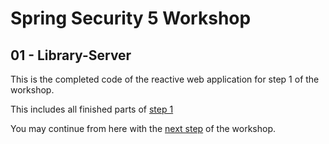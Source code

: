 # Spring Security 5 Workshop

## 01 - Library-Server

This is the completed code of the reactive web application for step 1 of the workshop.

This includes all finished parts of [step 1](https://andifalk.github.io/spring-security-5-workshop/#_step_1_auto_configuration)

You may continue from here with the [next step](https://andifalk.github.io/spring-security-5-workshop/#_step_2_customize_authentication) of the workshop.
